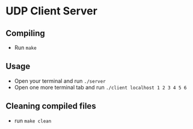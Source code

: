 # UDP Client Server

## Compiling
- Run `make`

## Usage
- Open your terminal and run `./server`
- Open one more terminal tab and run `./client localhost 1 2 3 4 5 6`

## Cleaning compiled files
- run `make clean`
